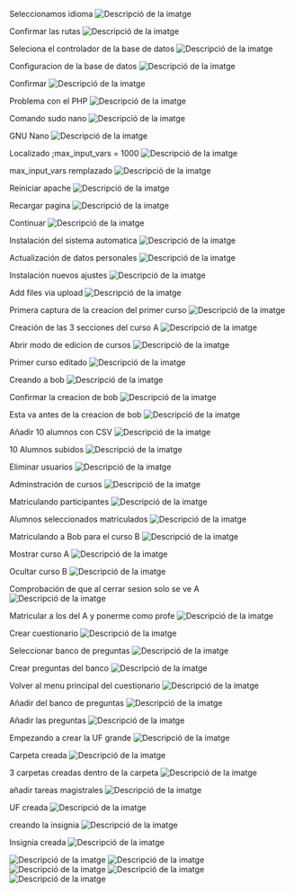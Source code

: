 Seleccionamos idioma
<img src="Captura desde 2025-03-05 12-05-48.png" alt="Descripció de la imatge">

Confirmar las rutas
<img src="Captura desde 2025-03-05 12-06-48.png" alt="Descripció de la imatge">

Seleciona el controlador de la base de datos
<img src="Captura desde 2025-03-05 12-22-40.png" alt="Descripció de la imatge">

Configuracion de la base de datos
<img src="Captura desde 2025-03-05 12-27-48.png" alt="Descripció de la imatge">

Confirmar
<img src="Captura desde 2025-03-05 12-28-53.png" alt="Descripció de la imatge">

Problema con el PHP
<img src="Captura desde 2025-03-05 12-58-28.png" alt="Descripció de la imatge">

Comando sudo nano
<img src="Captura desde 2025-03-12 12-21-59.png" alt="Descripció de la imatge">

GNU Nano
<img src="Captura desde 2025-03-05 12-22-40.png" alt="Descripció de la imatge">

Localizado ;max_input_vars = 1000
<img src="Captura desde 2025-03-05 12-27-48.png" alt="Descripció de la imatge">

max_input_vars remplazado
<img src="Captura desde 2025-03-05 12-28-53.png" alt="Descripció de la imatge">

Reiniciar apache
<img src="Captura desde 2025-03-05 12-58-28.png" alt="Descripció de la imatge">

Recargar pagina
<img src="Captura desde 2025-03-12 12-21-59.png" alt="Descripció de la imatge">

Continuar
<img src="Captura desde 2025-03-12 12-29-42.png" alt="Descripció de la imatge">
	
Instalación del sistema automatica
<img src="Captura desde 2025-03-12 12-37-44.png" alt="Descripció de la imatge">
	
Actualización de datos personales
<img src="Captura desde 2025-03-12 12-38-59.png" alt="Descripció de la imatge">
	
Instalación nuevos ajustes
<img src="Captura desde 2025-03-12 12-42-53.png" alt="Descripció de la imatge">
	
Add files via upload
<img src="Captura desde 2025-03-12 12-47-02.png" alt="Descripció de la imatge">

Primera captura de la creacion del primer curso
<img src="Captura desde 2025-03-12 12-51-04.png" alt="Descripció de la imatge">

Creación de las 3 secciones del curso A
<img src="Captura desde 2025-03-12 12-53-54.png" alt="Descripció de la imatge">

Abrir modo de edicion de cursos
<img src="Captura desde 2025-03-12 13-17-05.png" alt="Descripció de la imatge">

Primer curso editado
<img src="Captura desde 2025-03-26 12-11-15.png" alt="Descripció de la imatge">

Creando a bob
<img src="Captura desde 2025-03-26 12-41-03.png" alt="Descripció de la imatge">

Confirmar la creacion de bob
<img src="Captura desde 2025-03-26 12-46-06.png" alt="Descripció de la imatge">

Esta va antes de la creacion de bob
<img src="Captura desde 2025-03-26 12-47-00.png" alt="Descripció de la imatge">

Añadir 10 alumnos con CSV
<img src="Captura desde 2025-03-26 12-52-11.png" alt="Descripció de la imatge">
	
10 Alumnos subidos
<img src="Captura desde 2025-03-26 13-21-16.png" alt="Descripció de la imatge">

Eliminar usuarios
<img src="Captura desde 2025-03-26 13-28-58.png" alt="Descripció de la imatge">

Adminstración de cursos
<img src="Captura desde 2025-03-26 13-31-00.png" alt="Descripció de la imatge">
	
Matriculando participantes
<img src="Captura desde 2025-03-26 13-33-45.png" alt="Descripció de la imatge">
	
Alumnos seleccionados matriculados
<img src="Captura desde 2025-03-26 17-34-00.png" alt="Descripció de la imatge">

Matriculando a Bob para el curso B
<img src="Captura desde 2025-03-26 19-15-23.png" alt="Descripció de la imatge">

Mostrar curso A
<img src="Captura desde 2025-03-26 19-21-17.png" alt="Descripció de la imatge">

Ocultar curso B
<img src="Captura desde 2025-03-26 19-34-54.png" alt="Descripció de la imatge">
	
Comprobación de que al cerrar sesion solo se ve A
<img src="Captura desde 2025-03-26 19-41-34.png" alt="Descripció de la imatge">

Matricular a los del A y ponerme como profe
<img src="Captura desde 2025-03-26 19-42-58.png" alt="Descripció de la imatge">

Crear cuestionario
<img src="Captura desde 2025-03-26 19-43-46.png" alt="Descripció de la imatge">

Seleccionar banco de preguntas
<img src="Captura desde 2025-03-26 19-47-34.png" alt="Descripció de la imatge">
	
Crear preguntas del banco
<img src="Captura desde 2025-03-26 19-48-31.png" alt="Descripció de la imatge">

Volver al menu principal del cuestionario
<img src="Captura desde 2025-03-26 19-49-05.png" alt="Descripció de la imatge">

Añadir del banco de preguntas
<img src="Captura desde 2025-03-26 21-50-10.png" alt="Descripció de la imatge">

Añadir las preguntas
<img src="Captura desde 2025-03-26 22-43-10.png" alt="Descripció de la imatge">

Empezando a crear la UF grande
<img src="Captura desde 2025-03-26 22-44-16.png" alt="Descripció de la imatge">

Carpeta creada
<img src="Captura desde 2025-03-26 22-45-09.png" alt="Descripció de la imatge">

3 carpetas creadas dentro de la carpeta
<img src="Captura desde 2025-03-26 22-46-13.png" alt="Descripció de la imatge">

añadir tareas magistrales
<img src="Captura desde 2025-03-26 22-47-02.png" alt="Descripció de la imatge">

UF creada
<img src="Captura desde 2025-03-26 22-47-44.png" alt="Descripció de la imatge">

creando la insignia
<img src="Captura desde 2025-04-01 10-17-28.png" alt="Descripció de la imatge">

Insignia creada
<img src="Captura desde 2025-04-01 10-19-06.png" alt="Descripció de la imatge">


<img src="Captura desde 2025-04-01 10-20-48.png" alt="Descripció de la imatge">

<img src="Captura desde 2025-04-01 10-45-54.png" alt="Descripció de la imatge">

<img src="Captura desde 2025-04-01 11-02-19.png" alt="Descripció de la imatge">

<img src="Captura desde 2025-04-01 18-47-03.png" alt="Descripció de la imatge">

<img src="Captura desde 2025-04-01 18-49-42.png" alt="Descripció de la imatge">

